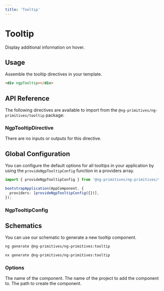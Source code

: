 ```yaml
---
title: 'Tooltip'
---
```


# Tooltip

Display additional information on hover.

<docs-example name="tooltip"></docs-example>

## Usage

Assemble the tooltip directives in your template.

```html
<div ngpTooltip></div>
```

## API Reference

The following directives are available to import from the `@ng-primitives/ng-primitives/tooltip` package:

### NgpTooltipDirective

There are no inputs or outputs for this directive.

## Global Configuration

You can configure the default options for all tooltips in your application by using the `provideNgpTooltipConfig` function in a providers array.

```ts
import { provideNgpTooltipConfig } from '@ng-primitives/ng-primitives/tooltip';

bootstrapApplication(AppComponent, {
  providers: [provideNgpTooltipConfig({})],
});
```

### NgpTooltipConfig

## Schematics

You can use our schematic to generate a new tooltip component.

<CodeGroup>

```bash Angular CLI
ng generate @ng-primitives/ng-primitives:tooltip
```

```bash Nx
nx generate @ng-primitives/ng-primitives:tooltip
```

</CodeGroup>

### Options

<ResponseField name="name" type="string">
  The name of the component.
</ResponseField>

<ResponseField name="project" type="string">
  The name of the project to add the component to.
</ResponseField>

<ResponseField name="path" type="string">
  The path to create the component.
</ResponseField>
